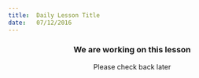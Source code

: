 ```yaml
---
title:  Daily Lesson Title
date:   07/12/2016
---
```


### <center>We are working on this lesson</center> 

 <center>Please check back later</center>